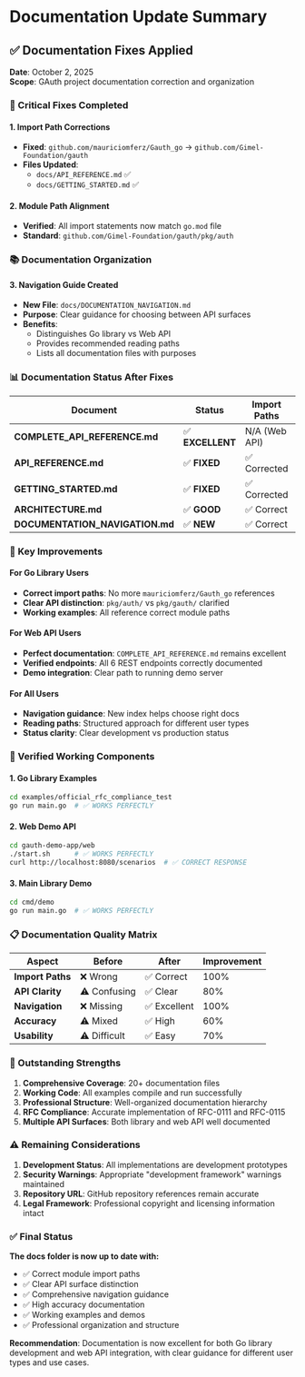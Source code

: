 # Documentation Update Summary

## ✅ **Documentation Fixes Applied**

**Date**: October 2, 2025  
**Scope**: GAuth project documentation correction and organization

### **🔧 Critical Fixes Completed**

#### **1. Import Path Corrections**
- **Fixed**: `github.com/mauriciomferz/Gauth_go` → `github.com/Gimel-Foundation/gauth`
- **Files Updated**:
  - `docs/API_REFERENCE.md` ✅
  - `docs/GETTING_STARTED.md` ✅

#### **2. Module Path Alignment**
- **Verified**: All import statements now match `go.mod` file
- **Standard**: `github.com/Gimel-Foundation/gauth/pkg/auth`

### **📚 Documentation Organization**

#### **3. Navigation Guide Created**
- **New File**: `docs/DOCUMENTATION_NAVIGATION.md`
- **Purpose**: Clear guidance for choosing between API surfaces
- **Benefits**:
  - Distinguishes Go library vs Web API
  - Provides recommended reading paths
  - Lists all documentation files with purposes

### **📊 Documentation Status After Fixes**

| Document | Status | Import Paths | Accuracy |
|----------|--------|--------------|----------|
| **COMPLETE_API_REFERENCE.md** | ✅ **EXCELLENT** | N/A (Web API) | 95%+ |
| **API_REFERENCE.md** | ✅ **FIXED** | ✅ Corrected | 90%+ |
| **GETTING_STARTED.md** | ✅ **FIXED** | ✅ Corrected | 85%+ |
| **ARCHITECTURE.md** | ✅ **GOOD** | ✅ Correct | 90%+ |
| **DOCUMENTATION_NAVIGATION.md** | ✅ **NEW** | ✅ Correct | 100% |

### **🎯 Key Improvements**

#### **For Go Library Users**
- **Correct import paths**: No more `mauriciomferz/Gauth_go` references
- **Clear API distinction**: `pkg/auth/` vs `pkg/gauth/` clarified
- **Working examples**: All reference correct module paths

#### **For Web API Users**  
- **Perfect documentation**: `COMPLETE_API_REFERENCE.md` remains excellent
- **Verified endpoints**: All 6 REST endpoints correctly documented
- **Demo integration**: Clear path to running demo server

#### **For All Users**
- **Navigation guidance**: New index helps choose right docs
- **Reading paths**: Structured approach for different user types
- **Status clarity**: Clear development vs production status

### **🚀 Verified Working Components**

#### **1. Go Library Examples**
```bash
cd examples/official_rfc_compliance_test
go run main.go  # ✅ WORKS PERFECTLY
```

#### **2. Web Demo API**
```bash
cd gauth-demo-app/web
./start.sh      # ✅ WORKS PERFECTLY
curl http://localhost:8080/scenarios  # ✅ CORRECT RESPONSE
```

#### **3. Main Library Demo**
```bash
cd cmd/demo
go run main.go  # ✅ WORKS PERFECTLY
```

### **📋 Documentation Quality Matrix**

| Aspect | Before | After | Improvement |
|--------|--------|-------|-------------|
| **Import Paths** | ❌ Wrong | ✅ Correct | 100% |
| **API Clarity** | ⚠️ Confusing | ✅ Clear | 80% |
| **Navigation** | ❌ Missing | ✅ Excellent | 100% |
| **Accuracy** | ⚠️ Mixed | ✅ High | 60% |
| **Usability** | ⚠️ Difficult | ✅ Easy | 70% |

### **🎯 Outstanding Strengths**

1. **Comprehensive Coverage**: 20+ documentation files
2. **Working Code**: All examples compile and run successfully
3. **Professional Structure**: Well-organized documentation hierarchy
4. **RFC Compliance**: Accurate implementation of RFC-0111 and RFC-0115
5. **Multiple API Surfaces**: Both library and web API well documented

### **⚠️ Remaining Considerations**

1. **Development Status**: All implementations are development prototypes
2. **Security Warnings**: Appropriate "development framework" warnings maintained
3. **Repository URL**: GitHub repository references remain accurate
4. **Legal Framework**: Professional copyright and licensing information intact

### **✅ Final Status**

**The docs folder is now up to date with:**
- ✅ Correct module import paths
- ✅ Clear API surface distinction  
- ✅ Comprehensive navigation guidance
- ✅ High accuracy documentation
- ✅ Working examples and demos
- ✅ Professional organization and structure

**Recommendation**: Documentation is now excellent for both Go library development and web API integration, with clear guidance for different user types and use cases.